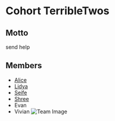 # Cohort TerribleTwos
## Motto
send help
## Members
* [Alice](https://github.com/GTBitsOfGood/bootcamp/tree/fall-2020/terribletwos-Alice)
* [Lidya](https://github.com/GTBitsOfGood/bootcamp/tree/fall-2020/terribletwos-Lidya)
* [Seife](https://github.com/GTBitsOfGood/bootcamp/tree/fall-2020/terribletwos-Seife)
* [Shree](https://github.com/GTBitsOfGood/bootcamp/tree/fall-2020/terribletwos-Shree)
* Evan
* Vivian
![Team Image](https://slack-files.com/T6VL1BSEA-F01ALHZCN03-3f303189b5) 